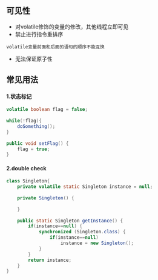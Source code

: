 
## 可见性  
- 对volatile修饰的变量的修改，其他线程立即可见
- 禁止进行指令重排序
```
volatile变量前面和后面的语句的顺序不能互换
```

- 无法保证原子性

## 常见用法

#### 1.状态标记
```java
volatile boolean flag = false;
 
while(!flag){
    doSomething();
}
 
public void setFlag() {
    flag = true;
}
```

#### 2.double check
```java
class Singleton{
    private volatile static Singleton instance = null;
     
    private Singleton() {
         
    }
     
    public static Singleton getInstance() {
        if(instance==null) {
            synchronized (Singleton.class) {
                if(instance==null)
                    instance = new Singleton();
            }
        }
        return instance;
    }
}
```

